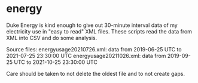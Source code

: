 # energy

Duke Energy is kind enough to give out 30-minute interval data of my electricity use in "easy to read" XML files. These scripts read the data from XML into CSV and do some analysis.

Source files:
energyusage20210726.xml: data from 2019-06-25 UTC to 2021-07-25 23:30:00 UTC
energyusage20211026.xml: data from 2019-09-25 UTC to 2021-10-25 23:30:00 UTC

Care should be taken to not delete the oldest file and to not create gaps.